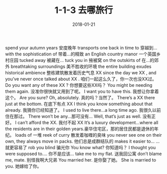 ﻿---
title: 1-1-3 去哪旅行
date: 2018-01-21
---

spend your autumn years  安度晚年 
transports one back in time to 穿越到... 
with the sophistication of 带着...的精致 
an English country manor 一个英国乡村庄园 
tucked away 被藏在... 
tuck you in 掖被窝
 on the outskirts of 在...的郊外 
breathtaking surroundings 美不胜收的环境
the entire building exudes historical ambience  整栋建筑散发着历史气息 
XX since the day we XX , and you’ve never once talked about XX . 咱们一起这么久了，你一次也没XX过。 
Do you want any of these XX ?  你想要这些XX吗？
You might be needing them again. 没准你很快就又用到了呢。 
I want you to have this.  我想让你拿着这个。 
Are you sure? Oh, absolutely. 真的吗？当然了。
There’s a XX there just at the bottom. 在底下有点 XX
I think you know something about that already. 我猜你已经知道了。
I used to live there...a long time ago. 我很久以前住在那过。 
There won’t be any...那可没有...
Well, that’s just as well. 没有正好。
I can’t afford the XX. 我付不起 XX 
It’s a luxury development...where all the residents are in their golden years.豪华住宅区，那的居住民都是退休的年纪。 
loads of  一堆 
reek of curry 散发着咖喱的臭味
you never see one on their own, they always move in packs. 他们总是成群结队的
makes it easier to...  ...就更容易了
rob you blind 骗光你 
You know what?  你知道吗？
I thought you were supposed to.... 你不是应该...
take me to my flat. 送我回公寓 
don’t blame me, mate.  别怪我啊大兄弟
You married her.  是你娶了她。
She is married to you. 她嫁给了你。 





